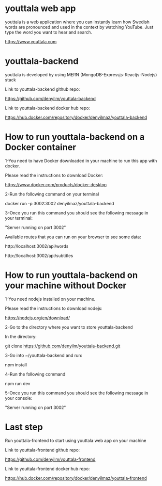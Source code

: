# youttala web app 

youttala is a web application where you can instantly learn how Swedish words are pronounced and used in the context by watching YouTube. Just type the word you want to hear and search.

https://www.youttala.com

# youttala-backend

youttala is developed by using MERN (MongoDB-Expressjs-Reactjs-Nodejs) stack

Link to youttala-backend github repo:

https://github.com/denyilm/youttala-backend

Link to youttala-backend docker hub repo:

https://hub.docker.com/repository/docker/denyilmaz/youttala-backend

# How to run youttala-backend on a Docker container

1-You need to have Docker downloaded in your machine to run this app with docker.

Please read the instructions to download Docker:

https://www.docker.com/products/docker-desktop


2-Run the following command on your terminal

docker run -p 3002:3002 denyilmaz/youttala-backend

3-Once you run this command you should see the following message in your terminal: 

"Server running on port 3002"

Available routes that you can run on your browser to see some data:

http://localhost:3002/api/words

http://localhost:3002/api/subtitles

# How to run youttala-backend on your machine without Docker

1-You need nodejs installed on your machine.

Please read the instructions to download nodejs:

https://nodejs.org/en/download/

2-Go to the directory where you want to store youttala-backend

In the directory:

git clone https://github.com/denyilm/youttala-backend.git

3-Go into ~/youttala-backend and run:

npm install

4-Run the following command

npm run dev

5-Once you run this command you should see the following message in your console: 

"Server running on port 3002"

# Last step

Run youttala-frontend to start using youttala web app on your machine

Link to youttala-frontend github repo:

https://github.com/denyilm/youttala-frontend

Link to youttala-frontend docker hub repo: 

https://hub.docker.com/repository/docker/denyilmaz/youttala-frontend